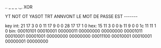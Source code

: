 _.._ _ _ _ ._. XOR

YT NOT OT YASOT TRT ANNVONT
LE MOT DE PASSE EST -------

key
int: 21 17 3 0 0 11 17 9 0 0 28 17 17 1 0
hex: 15 11 3 0 0 b 11 9 0 0 1c 11 11 1 0
bin: 00010101 00010001 00000011 00000000 00000000 00001011 00010001 00001001 00000000 00000000 00011100 00010001 00010001 00000001 00000000
